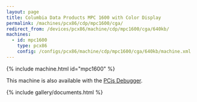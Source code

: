 ```yaml
---
layout: page
title: Columbia Data Products MPC 1600 with Color Display
permalink: /machines/pcx86/cdp/mpc1600/cga/
redirect_from: /devices/pcx86/machine/cdp/mpc1600/cga/640kb/
machines:
  - id: mpc1600
    type: pcx86
    config: /configs/pcx86/machine/cdp/mpc1600/cga/640kb/machine.xml
---
```


{% include machine.html id="mpc1600" %}

This machine is also available with the [PCjs Debugger](/configs/pcx86/machine/cdp/mpc1600/cga/640kb/debugger/machine.xml).

{% include gallery/documents.html %}

